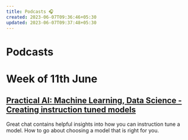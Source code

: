 ```yaml
---
title: Podcasts 🎧
created: 2023-06-07T09:36:46+05:30
updated: 2023-06-07T09:37:48+05:30
---
```


# Podcasts

# Week of 11th June

## [Practical AI: Machine Learning, Data Science - Creating instruction tuned models](https://podcasts.google.com/feed/aHR0cHM6Ly9jaGFuZ2Vsb2cuY29tL3ByYWN0aWNhbGFpL2ZlZWQ/episode/Y2hhbmdlbG9nLmNvbS83LzIwODE?sa=X&ved=0CAIQuIEEahcKEwiwu628orD_AhUAAAAAHQAAAAAQCg)

Great chat contains helpful insights into how you can instruction tune a model. How to go about choosing a model that is right for you. 

